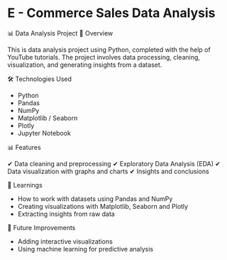 # E - Commerce Sales Data Analysis
📊 Data Analysis Project
📌 Overview

This is data analysis project using Python, completed with the help of YouTube tutorials. The project involves data processing, cleaning, visualization, and generating insights from a dataset.

🛠️ Technologies Used
  -  Python
  -  Pandas
  -  NumPy
  -  Matplotlib / Seaborn
  -  Plotly
  -  Jupyter Notebook

📊 Features

✔ Data cleaning and preprocessing
✔ Exploratory Data Analysis (EDA)
✔ Data visualization with graphs and charts
✔ Insights and conclusions

📝 Learnings
  -  How to work with datasets using Pandas and NumPy
  -  Creating visualizations with Matplotlib, Seaborn and Plotly
  -  Extracting insights from raw data

📌 Future Improvements
  -  Adding interactive visualizations
  -  Using machine learning for predictive analysis
